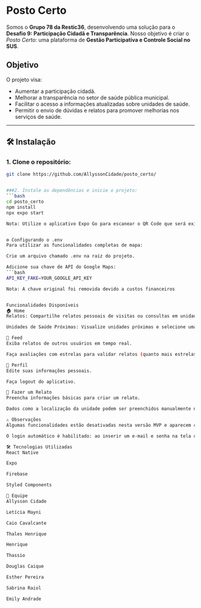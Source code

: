 # Posto Certo

Somos o **Grupo 78 da Restic36**, desenvolvendo uma solução para o **Desafio 9: Participação Cidadã e Transparência**. Nosso objetivo é criar o *Posto Certo*: uma plataforma de **Gestão Participativa e Controle Social no SUS**.

## Objetivo

O projeto visa:
- Aumentar a participação cidadã.
- Melhorar a transparência no setor de saúde pública municipal.
- Facilitar o acesso a informações atualizadas sobre unidades de saúde.
- Permitir o envio de dúvidas e relatos para promover melhorias nos serviços de saúde.

---

## 🛠 Instalação

### 1. Clone o repositório:
```bash
git clone https://github.com/AllyssonCidade/posto_certo/


###2. Instale as dependências e inicie o projeto:
```bash
cd posto_certo
npm install
npx expo start

Nota: Utilize o aplicativo Expo Go para escanear o QR Code que será exibido (compatível com a SDK 51).


⚙️ Configurando o .env
Para utilizar as funcionalidades completas de mapa:

Crie um arquivo chamado .env na raiz do projeto.

Adicione sua chave de API do Google Maps:
```bash
API_KEY_FAKE=YOUR_GOOGLE_API_KEY

Nota: A chave original foi removida devido a custos financeiros


Funcionalidades Disponíveis
🏠 Home
Relatos: Compartilhe relatos pessoais de visitas ou consultas em unidades de saúde (públicas ou privadas).

Unidades de Saúde Próximas: Visualize unidades próximas e selecione uma delas para acessar informações detalhadas.

📢 Feed
Exiba relatos de outros usuários em tempo real.

Faça avaliações com estrelas para validar relatos (quanto mais estrelas, maior visibilidade para gestores públicos).

👤 Perfil
Edite suas informações pessoais.

Faça logout do aplicativo.

📝 Fazer um Relato
Preencha informações básicas para criar um relato.

Dados como a localização da unidade podem ser preenchidos manualmente nesta versão do MVP.

⚠️ Observações
Algumas funcionalidades estão desativadas nesta versão MVP e aparecem como estáticas.

O login automático é habilitado: ao inserir um e-mail e senha na tela de login, um usuário é gerado automaticamente para facilitar o acesso.

🛠 Tecnologias Utilizadas
React Native

Expo

Firebase

Styled Components

👥 Equipe
Allysson Cidade

Letícia Mayni

Caio Cavalcante

Thales Henrique

Henrique

Thassio

Douglas Caique

Esther Pereira

Sabrina Raiol

Emily Andrade

